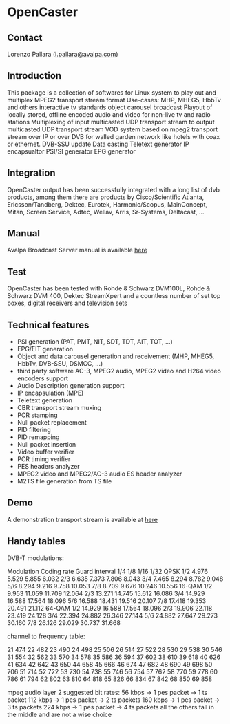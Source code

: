 # OpenCaster 

## Contact
Lorenzo Pallara (l.pallara@avalpa.com)

## Introduction
This package is a collection of softwares for Linux system to play out and multiplex MPEG2 transport stream format
Use-cases:
MHP, MHEG5, HbbTv and others interactive tv standards object carousel broadcast
Playout of locally stored, offline encoded audio and video for non-live tv and radio stations
Multiplexing of input multicasted UDP transport stream to output multicasted UDP transport stream
VOD system based on mpeg2 transport stream over IP or over DVB for walled garden network like hotels with coax or ethernet.
DVB-SSU update
Data casting
Teletext generator
IP encapsualtor
PSI/SI generator
EPG generator

## Integration
OpenCaster output has been successfully integrated with a long list of dvb products, among them there are products by Cisco/Scientific Atlanta, Ericsson/Tandberg, Dektec, Eurotek, Harmonic/Scopus, MainConcept, Mitan, Screen Service, Adtec, Wellav, Arris, Sr-Systems, Deltacast, ...

## Manual
Avalpa Broadcast Server manual is available [here](http://www.avalpa.com/the-key-values/15-free-software/33-opencaster)

## Test
OpenCaster has been tested with Rohde & Schwarz DVM100L, Rohde & Schwarz DVM 400, Dektec StreamXpert and a countless number of set top boxes, digital receivers and television sets

## Technical features
* PSI generation (PAT, PMT, NIT, SDT, TDT, AIT, TOT, ...)
* EPG/EIT generation
* Object and data carousel generation and receivement (MHP, MHEG5, HbbTv, DVB-SSU, DSMCC, ...)
* third party software AC-3, MPEG2 audio, MPEG2 video and H264 video encoders support
* Audio Description generation support
* IP encapsulation (MPE)
* Teletext generation
* CBR transport stream muxing
* PCR stamping
* Null packet replacement
* PID filtering
* PID remapping
* Null packet insertion
* Video buffer verifier
* PCR timing verifier
* PES headers analyzer
* MPEG2 video and MPEG2/AC-3 audio ES header analyzer
* M2TS file generation from TS file

## Demo
A demonstration transport stream is available at [here](http://www.avalpa.com/the-key-values/15-free-software/59-opencaster-demo-roll)

## Handy tables

DVB-T modulations:

Modulation 	Coding rate 	Guard interval
				1/4 	1/8 	1/16 	1/32
QPSK 		1/2 		4.976 	5.529 	5.855 	6.032
		2/3 		6.635 	7.373 	7.806 	8.043
		3/4 		7.465 	8.294 	8.782 	9.048
		5/6 		8.294 	9.216 	9.758 	10.053
		7/8 		8.709 	9.676 	10.246 	10.556
16-QAM 		1/2 		9.953 	11.059 	11.709 	12.064
		2/3 		13.271 	14.745 	15.612 	16.086
		3/4 		14.929 	16.588 	17.564 	18.096
		5/6 		16.588 	18.431 	19.516 	20.107
		7/8 		17.418 	19.353 	20.491 	21.112
64-QAM 		1/2 		14.929 	16.588 	17.564 	18.096
		2/3 		19.906 	22.118 	23.419 	24.128
		3/4 		22.394 	24.882 	26.346 	27.144
		5/6 		24.882 	27.647 	29.273 	30.160
		7/8 		26.126 	29.029 	30.737 	31.668

channel to frequency table:

21 	474
22 	482
23 	490
24 	498
25 	506
26 	514
27 	522
28 	530
29 	538
30 	546
31 	554
32 	562
33 	570
34 	578
35 	586
36 	594
37 	602
38 	610
39 	618
40 	626
41 	634
42 	642
43 	650
44 	658
45 	666
46 	674
47 	682
48 	690
49 	698
50 	706
51 	714
52 	722
53 	730
54 	738
55 	746
56 	754
57 	762
58 	770
59 	778
60 	786
61 	794
62 	802
63 	810
64 	818
65 	826
66 	834
67 	842
68 	850
69 	858

mpeg audio layer 2 suggested bit rates:
56 kbps -> 1 pes packet -> 1 ts packet
112 kbps -> 1 pes packet -> 2 ts packets 
160 kbps -> 1 pes packet -> 3 ts packets
224 kbps -> 1 pes packet -> 4 ts packets
all the others fall in the middle and are not a wise choice
